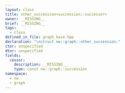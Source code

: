```yaml
---
layout: class
title: other_succession<succession::successor>
owner: __MISSING__
brief: __MISSING__
tags:
  - class
defined_in_file: graph_base.hpp
declaration: "\nstruct nw::graph::other_succession;"
ctor: unspecified
dtor: unspecified
fields:
  cessor:
    description: __MISSING__
    type: const nw::graph::succession
namespace:
  - nw
  - graph
---
```

